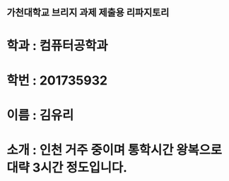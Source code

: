 ## 가천대학교 브리지 과제 제출용 리파지토리
# 학과 : 컴퓨터공학과
# 학번 : 201735932
# 이름 : 김유리
# 소개 : 인천 거주 중이며 통학시간 왕복으로 대략 3시간 정도입니다.
